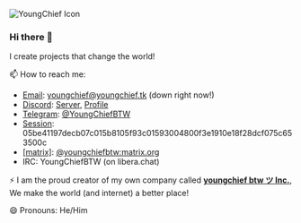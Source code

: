 ![YoungChief Icon](https://youngcdn.tk/youngchief%20btw%20%E3%83%84/%20YoungChief%20-%20460x460.png "YoungChief Icon")
### Hi there 👋

I create projects that change the world!

📫 How to reach me:
  - [Email](https://en.wikipedia.org/wiki/Email): [youngchief@youngchief.tk](mailto:youngchief@youngchief.tk) (down right now!)
  - [Discord](https://discord.com/): [Server](https://discord.gg/P383jXE), [Profile](https://discord.com/users/683552393253879829)
  - [Telegram](https://telegram.org/): [@YoungChiefBTW](https://go.youngchief.tk/?url=Telegram/Profile)
  - [Session](https://getsession.org/): 05be41197decb07c015b8105f93c01593004800f3e1910e18f28dcf075c653500c
  - [[matrix]](https://matrix.org): [@youngchiefbtw:matrix.org](https://matrix.to/#/@youngchiefbtw:matrix.org)
  - IRC: YoungChiefBTW (on libera.chat)
  
⚡ I am the proud creator of my own company called **[youngchief btw ツ Inc.](https://go.youngchief.tk/?url=https://inc.youngchief.tk)**, We make the world (and internet) a better place!

😄 Pronouns: He/Him

<!--
**youngchief-btw/youngchief-btw** is a ✨ _special_ ✨ repository because its `README.md` (this file) appears on your GitHub profile.

Here are some ideas to get you started:

- 🔭 I’m currently working on ...
- 🌱 I’m currently learning ...
- 👯 I’m looking to collaborate on ...
- 🤔 I’m looking for help with ...
- 💬 Ask me about ...
- 📫 How to reach me: ...
- 😄 Pronouns: ...
- ⚡ Fun fact: ...
-->
